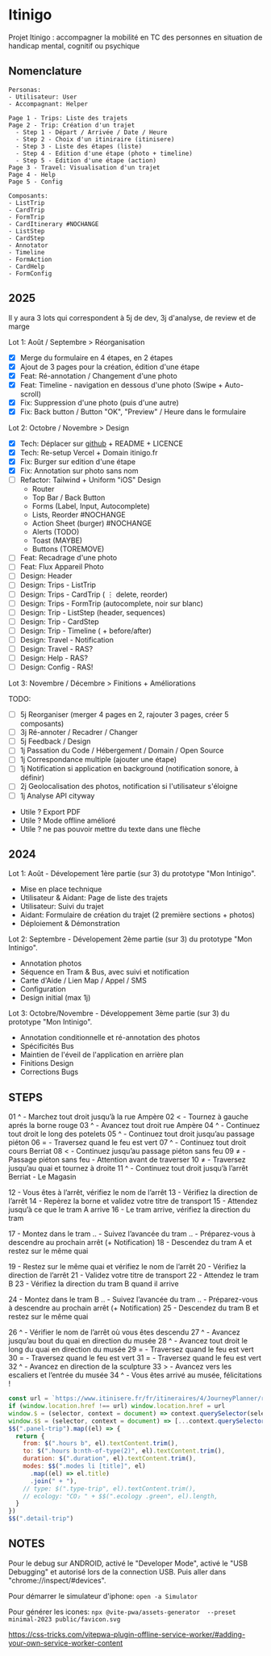 # Itinigo

Projet Itinigo : accompagner la mobilité en TC des personnes en situation de handicap mental, cognitif ou psychique

## Nomenclature

```
Personas:
- Utilisateur: User
- Accompagnant: Helper

Page 1 - Trips: Liste des trajets
Page 2 - Trip: Création d'un trajet
  - Step 1 - Départ / Arrivée / Date / Heure
  - Step 2 - Choix d'un itiniraire (itinisere)
  - Step 3 - Liste des étapes (liste)
  - Step 4 - Edition d'une étape (photo + timeline)
  - Step 5 - Edition d'une étape (action)
Page 3 - Travel: Visualisation d'un trajet
Page 4 - Help
Page 5 - Config

Composants:
- ListTrip
- CardTrip
- FormTrip
- CardItinerary #NOCHANGE
- ListStep
- CardStep
- Annotator
- Timeline
- FormAction
- CardHelp
- FormConfig
```

## 2025

Il y aura 3 lots qui correspondent à 5j de dev, 3j d'analyse, de review et de marge

Lot 1: Août / Septembre > Réorganisation

- [x] Merge du formulaire en 4 étapes, en 2 étapes
- [x] Ajout de 3 pages pour la création, édition d'une étape
- [x] Feat: Ré-annotation / Changement d'une photo
- [x] Feat: Timeline - navigation en dessous d'une photo (Swipe + Auto-scroll)
- [x] Fix: Suppression d'une photo (puis d'une autre)
- [x] Fix: Back button / Button "OK", "Preview" / Heure dans le formulaire

Lot 2: Octobre / Novembre > Design

- [x] Tech: Déplacer sur [github](https://github.com/La-Turbine/Itinigo) + README + LICENCE
- [x] Tech: Re-setup Vercel + Domain itinigo.fr
- [x] Fix: Burger sur edition d'une étape
- [x] Fix: Annotation sur photo sans nom
- [ ] Refactor: Tailwind + Uniform "iOS" Design
  - Router
  - Top Bar / Back Button
  - Forms (Label, Input, Autocomplete)
  - Lists, Reorder #NOCHANGE
  - Action Sheet (burger) #NOCHANGE
  - Alerts (TODO)
  - Toast (MAYBE)
  - Buttons (TOREMOVE)
- [ ] Feat: Recadrage d'une photo
- [ ] Feat: Flux Appareil Photo
- [ ] Design: Header
- [ ] Design: Trips - ListTrip
- [ ] Design: Trips - CardTrip ( ⋮ delete, reorder)
- [ ] Design: Trips - FormTrip (autocomplete, noir sur blanc)
- [ ] Design: Trip - ListStep (header, sequences)
- [ ] Design: Trip - CardStep
- [ ] Design: Trip - Timeline ( + before/after)
- [ ] Design: Travel - Notification
- [ ] Design: Travel - RAS?
- [ ] Design: Help - RAS?
- [ ] Design: Config - RAS!

Lot 3: Novembre / Décembre > Finitions + Améliorations

TODO:

- [ ] 5j Reorganiser (merger 4 pages en 2, rajouter 3 pages, créer 5 composants)
- [ ] 3j Ré-annoter / Recadrer / Changer
- [ ] 5j Feedback / Design
- [ ] 1j Passation du Code / Hébergement / Domain / Open Source
- [ ] 1j Correspondance multiple (ajouter une étape)
- [ ] 1j Notification si application en background (notification sonore, à définir)
- [ ] 2j Geolocalisation des photos, notification si l'utilisateur s'éloigne
- [ ] 1j Analyse API cityway
- Utile ? Export PDF
- Utile ? Mode offline amélioré
- Utile ? ne pas pouvoir mettre du texte dans une flèche

## 2024

Lot 1: Août - Dévelopement 1ère partie (sur 3) du prototype "Mon Intinigo".

- Mise en place technique
- Utilisateur & Aidant: Page de liste des trajets
- Utilisateur: Suivi du trajet
- Aidant: Formulaire de création du trajet (2 première sections + photos)
- Déploiement & Démonstration

Lot 2: Septembre - Dévelopement 2ème partie (sur 3) du prototype "Mon Intinigo".

- Annotation photos
- Séquence en Tram & Bus, avec suivi et notification
- Carte d'Aide / Lien Map / Appel / SMS
- Configuration
- Design initial (max 1j)

Lot 3: Octobre/Novembre - Développement 3ème partie (sur 3) du prototype "Mon Intinigo".

- Annotation conditionnelle et ré-annotation des photos
- Spécificités Bus
- Maintien de l'éveil de l'application en arrière plan
- Finitions Design
- Corrections Bugs

## STEPS

01 ^ - Marchez tout droit jusqu’à la rue Ampère
02 < - Tournez à gauche aprés la borne rouge
03 ^ - Avancez tout droit rue Ampère
04 ^ - Continuez tout droit le long des potelets
05 ^ - Continuez tout droit jusqu’au passage piéton
06 = - Traversez quand le feu est vert
07 ^ - Continuez tout droit cours Berriat
08 < - Continuez jusqu’au passage piéton sans feu
09 ≠ - Passage piéton sans feu - Attention avant de traverser
10 ≠ - Traversez jusqu’au quai et tournez à droite
11 ^ - Continuez tout droit jusqu’à l’arrêt Berriat - Le Magasin

12 - Vous êtes à l’arrêt, vérifiez le nom de l’arrêt
13 - Vérifiez la direction de l’arrêt
14 - Repèrez la borne et validez votre titre de transport
15 - Attendez jusqu’à ce que le tram A arrive
16 - Le tram arrive, vérifiez la direction du tram

17 - Montez dans le tram
.. - Suivez l’avancée du tram
.. - Préparez-vous à descendre au prochain arrêt (+ Notification)
18 - Descendez du tram A et restez sur le même quai

19 - Restez sur le même quai et vérifiez le nom de l’arrêt
20 - Vérifiez la direction de l’arrêt
21 - Validez votre titre de transport
22 - Attendez le tram B
23 - Vérifiez la direction du tram B quand il arrive

24 - Montez dans le tram B
.. - Suivez l’avancée du tram
.. - Préparez-vous à descendre au prochain arrêt (+ Notification)
25 - Descendez du tram B et restez sur le même quai

26 ^ - Vérifier le nom de l’arrêt où vous êtes descendu
27 ^ - Avancez jusqu’au bout du quai en direction du musée
28 ^ - Avancez tout droit le long du quai en direction du musée
29 = - Traversez quand le feu est vert
30 = - Traversez quand le feu est vert
31 = - Traversez quand le feu est vert
32 ^ - Avancez en direction de la sculpture
33 > - Avancez vers les escaliers et l’entrée du musée
34 ^ - Vous êtes arrivé au musée, félicitations !

```js
const url = `https://www.itinisere.fr/fr/itineraires/4/JourneyPlanner/result?Date=28%2F07%2F2024&TypeDate=68&Hour=13&Minute=45&Algorithm=Fastest&TypeTrip=PlanTrip&ListModes=Bus%7CCoach%7CMetro%7CTram%7CTod%7CTgv%7CTer%7CTrain%7CPlane&ListPartners=14%7C28%7C24%7C30%7C15%7C5%7C2%7C22%7C18%7C29%7C6%7C8%7C31%7C3%7C13%7C12%7C26%7C27%7C7%7C17&CarDistance=100&CarLeave=0&BikeDistance=10&BikeLeave=0&BikeSpeed=15&BikeSecure=2&WalkDistance=2000&WalkSpeed=4&DurationVia=30&PointDep=152084_3_40&NumDep=40&LatDep=45.1867420708696&LngDep=5.71237108565983&PointArr=2002289_4&LatArr=45.187492048825&LngArr=5.73744659885#form`
if (window.location.href !== url) window.location.href = url
window.$ = (selector, context = document) => context.querySelector(selector)
window.$$ = (selector, context = document) => [...context.querySelectorAll(selector)]
$$(".panel-trip").map((el) => {
  return {
    from: $(".hours b", el).textContent.trim(),
    to: $(".hours b:nth-of-type(2)", el).textContent.trim(),
    duration: $(".duration", el).textContent.trim(),
    modes: $$(".modes li [title]", el)
      .map((el) => el.title)
      .join(" + "),
    // type: $(".type-trip", el).textContent.trim(),
    // ecology: "CO₂ " + $$(".ecology .green", el).length,
  }
})
$$(".detail-trip")
```

## NOTES

Pour le debug sur ANDROID, activé le "Developer Mode", activé le "USB Debugging" et autorisé lors de la connection USB. Puis aller dans "chrome://inspect/#devices".

Pour démarrer le simulateur d'iphone: `open -a Simulator`

Pour générer les icones: `npx @vite-pwa/assets-generator  --preset minimal-2023 public/favicon.svg`

https://css-tricks.com/vitepwa-plugin-offline-service-worker/#adding-your-own-service-worker-content

